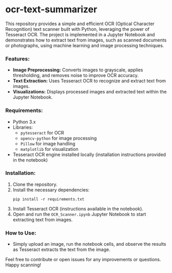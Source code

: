 # ocr-text-summarizer
This repository provides a simple and efficient OCR (Optical Character Recognition) text scanner built with Python, leveraging the power of Tesseract OCR. The project is implemented in a Jupyter Notebook and demonstrates how to extract text from images, such as scanned documents or photographs, using machine learning and image processing techniques.

### Features:
- **Image Preprocessing:** Converts images to grayscale, applies thresholding, and removes noise to improve OCR accuracy.
- **Text Extraction:** Uses Tesseract OCR to recognize and extract text from images.
- **Visualizations:** Displays processed images and extracted text within the Jupyter Notebook.
  
### Requirements:
- Python 3.x
- Libraries: 
  - `pytesseract` for OCR
  - `opencv-python` for image processing
  - `Pillow` for image handling
  - `matplotlib` for visualization
- Tesseract OCR engine installed locally (installation instructions provided in the notebook)

### Installation:
1. Clone the repository.
2. Install the necessary dependencies:
   ```
   pip install -r requirements.txt
   ```
3. Install Tesseract OCR (instructions available in the notebook).
4. Open and run the `OCR_Scanner.ipynb` Jupyter Notebook to start extracting text from images.

### How to Use:
- Simply upload an image, run the notebook cells, and observe the results as Tesseract extracts the text from the image.

Feel free to contribute or open issues for any improvements or questions. Happy scanning!
